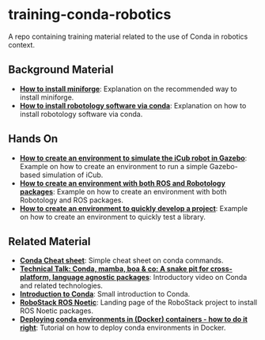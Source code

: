 # training-conda-robotics
A repo containing training material related to the use of Conda in robotics context.

## Background Material
* [**How to install miniforge**](https://github.com/robotology/robotology-superbuild/blob/master/doc/install-miniforge.md): Explanation on the recommended way to install miniforge.
* [**How to install robotology software via conda**](https://github.com/robotology/robotology-superbuild/blob/master/doc/conda-forge.md): Explanation on how to install robotology software via conda.

## Hands On
* [**How to create an environment to simulate the iCub robot in Gazebo**](create-icub-gazebo-env.md): Example on how to create an environment to run a simple Gazebo-based simulation of iCub.
* [**How to create an environment with both ROS and Robotology packages**](create-env-with-ros-and-robotology.md): Example on how to create an environment with both Robotology and ROS packages.
* [**How to create an environment to quickly develop a project**](create-env-for-library.md): Example on how to create an environment to quickly test a library.

## Related Material
* [**Conda Cheat sheet**](https://conda.io/projects/conda/en/latest/user-guide/cheatsheet.html): Simple cheat sheet on conda commands.
* [**Technical Talk: Conda, mamba, boa & co: A snake pit for cross-platform, language agnostic packages**](https://www.youtube.com/watch?v=4sVeqG3eP0A): Introductory video on Conda and related technologies.
* [**Introduction to Conda**](https://geohackweek.github.io/datasharing/01-conda-tutorial/): Small introduction to Conda.
* [**RoboStack ROS Noetic**](https://github.com/RoboStack/ros-noetic): Landing page of the RoboStack project to install ROS Noetic packages.
* [**Deploying conda environments in (Docker) containers - how to do it right**](https://uwekorn.com/2021/03/01/deploying-conda-environments-in-docker-how-to-do-it-right.html): Tutorial on how to deploy conda environments in Docker.
